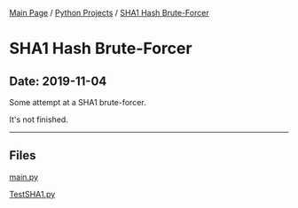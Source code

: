 [Main Page](/) / [Python Projects](/python) / [SHA1 Hash Brute-Forcer](/python/2019-11-03_socketthing)

# SHA1 Hash Brute-Forcer

## Date: 2019-11-04

Some attempt at a SHA1 brute-forcer.

It's not finished.

-----

## Files

[main.py](main.py)

[TestSHA1.py](TestSHA1.py)